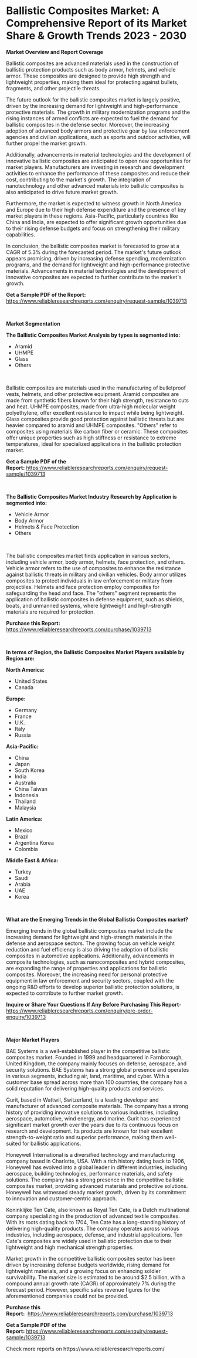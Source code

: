 <p><h1>Ballistic Composites Market: A Comprehensive Report of its Market Share & Growth Trends 2023 - 2030</h1></p><p><strong>Market Overview and Report Coverage</strong></p>
<p><p>Ballistic composites are advanced materials used in the construction of ballistic protection products such as body armor, helmets, and vehicle armor. These composites are designed to provide high strength and lightweight properties, making them ideal for protecting against bullets, fragments, and other projectile threats.</p><p>The future outlook for the ballistic composites market is largely positive, driven by the increasing demand for lightweight and high-performance protective materials. The growth in military modernization programs and the rising instances of armed conflicts are expected to fuel the demand for ballistic composites in the defense sector. Moreover, the increasing adoption of advanced body armors and protective gear by law enforcement agencies and civilian applications, such as sports and outdoor activities, will further propel the market growth.</p><p>Additionally, advancements in material technologies and the development of innovative ballistic composites are anticipated to open new opportunities for market players. Manufacturers are investing in research and development activities to enhance the performance of these composites and reduce their cost, contributing to the market's growth. The integration of nanotechnology and other advanced materials into ballistic composites is also anticipated to drive future market growth.</p><p>Furthermore, the market is expected to witness growth in North America and Europe due to their high defense expenditure and the presence of key market players in these regions. Asia-Pacific, particularly countries like China and India, are expected to offer significant growth opportunities due to their rising defense budgets and focus on strengthening their military capabilities.</p><p>In conclusion, the ballistic composites market is forecasted to grow at a CAGR of 5.3% during the forecasted period. The market's future outlook appears promising, driven by increasing defense spending, modernization programs, and the demand for lightweight and high-performance protective materials. Advancements in material technologies and the development of innovative composites are expected to further contribute to the market's growth.</p></p>
<p><strong>Get a Sample PDF of the Report:</strong> <a href="https://www.reliableresearchreports.com/enquiry/request-sample/1039713">https://www.reliableresearchreports.com/enquiry/request-sample/1039713</a></p>
<p>&nbsp;</p>
<p><strong>Market Segmentation</strong></p>
<p><strong>The Ballistic Composites Market Analysis by types is segmented into:</strong></p>
<p><ul><li>Aramid</li><li>UHMPE</li><li>Glass</li><li>Others</li></ul></p>
<p>&nbsp;</p>
<p><p>Ballistic composites are materials used in the manufacturing of bulletproof vests, helmets, and other protective equipment. Aramid composites are made from synthetic fibers known for their high strength, resistance to cuts and heat. UHMPE composites, made from ultra-high molecular weight polyethylene, offer excellent resistance to impact while being lightweight. Glass composites provide good protection against ballistic threats but are heavier compared to aramid and UHMPE composites. "Others" refer to composites using materials like carbon fiber or ceramic. These composites offer unique properties such as high stiffness or resistance to extreme temperatures, ideal for specialized applications in the ballistic protection market.</p></p>
<p><strong>Get a Sample PDF of the Report:</strong>&nbsp;<a href="https://www.reliableresearchreports.com/enquiry/request-sample/1039713">https://www.reliableresearchreports.com/enquiry/request-sample/1039713</a></p>
<p>&nbsp;</p>
<p><strong>The Ballistic Composites Market Industry Research by Application is segmented into:</strong></p>
<p><ul><li>Vehicle Armor</li><li>Body Armor</li><li>Helmets & Face Protection</li><li>Others</li></ul></p>
<p>&nbsp;</p>
<p><p>The ballistic composites market finds application in various sectors, including vehicle armor, body armor, helmets, face protection, and others. Vehicle armor refers to the use of composites to enhance the resistance against ballistic threats in military and civilian vehicles. Body armor utilizes composites to protect individuals in law enforcement or military from projectiles. Helmets and face protection employ composites for safeguarding the head and face. The "others" segment represents the application of ballistic composites in defense equipment, such as shields, boats, and unmanned systems, where lightweight and high-strength materials are required for protection.</p></p>
<p><strong>Purchase this Report:</strong>&nbsp; <a href="https://www.reliableresearchreports.com/purchase/1039713">https://www.reliableresearchreports.com/purchase/1039713</a></p>
<p>&nbsp;</p>
<p><strong>In terms of Region, the Ballistic Composites Market Players available by Region are:</strong></p>
<p>
    <p> <strong> North America: </strong>
        <ul>
            <li>United States</li>
            <li>Canada</li>
        </ul>
        </p> 
    <p> <strong> Europe: </strong>
        <ul>
            <li>Germany</li>
            <li>France</li>
            <li>U.K.</li>
            <li>Italy</li>
            <li>Russia</li>
        </ul>
        </p> 
    <p> <strong> Asia-Pacific: </strong>
        <ul>
            <li>China</li>
            <li>Japan</li>
            <li>South Korea</li>
            <li>India</li>
            <li>Australia</li>
            <li>China Taiwan</li>
            <li>Indonesia</li>
            <li>Thailand</li>
            <li>Malaysia</li>
        </ul>
        </p> 
    <p> <strong> Latin America: </strong>
        <ul>
            <li>Mexico</li>
            <li>Brazil</li>
            <li>Argentina Korea</li>
            <li>Colombia</li>
        </ul>
        </p> 
    <p> <strong> Middle East & Africa: </strong>
        <ul>
            <li>Turkey</li>
            <li>Saudi</li>
            <li>Arabia</li>
            <li>UAE</li>
            <li>Korea</li>
        </ul>
    </p>
    </p>
<p>&nbsp;</p>
<p><strong>What are the Emerging Trends in the Global Ballistic Composites market?</strong></p>
<p><p>Emerging trends in the global ballistic composites market include the increasing demand for lightweight and high-strength materials in the defense and aerospace sectors. The growing focus on vehicle weight reduction and fuel efficiency is also driving the adoption of ballistic composites in automotive applications. Additionally, advancements in composite technologies, such as nanocomposites and hybrid composites, are expanding the range of properties and applications for ballistic composites. Moreover, the increasing need for personal protective equipment in law enforcement and security sectors, coupled with the ongoing R&D efforts to develop superior ballistic protection solutions, is expected to contribute to further market growth.</p></p>
<p><strong>Inquire or Share Your Questions If Any Before Purchasing This Report</strong>- <a href="https://www.reliableresearchreports.com/enquiry/pre-order-enquiry/1039713">https://www.reliableresearchreports.com/enquiry/pre-order-enquiry/1039713</a></p>
<p>&nbsp;</p>
<p><strong>Major Market Players</strong></p>
<p><p>BAE Systems is a well-established player in the competitive ballistic composites market. Founded in 1999 and headquartered in Farnborough, United Kingdom, the company mainly focuses on defense, aerospace, and security solutions. BAE Systems has a strong global presence and operates in various segments, including air, land, maritime, and cyber. With a customer base spread across more than 100 countries, the company has a solid reputation for delivering high-quality products and services.</p><p>Gurit, based in Wattwil, Switzerland, is a leading developer and manufacturer of advanced composite materials. The company has a strong history of providing innovative solutions to various industries, including aerospace, automotive, wind energy, and marine. Gurit has experienced significant market growth over the years due to its continuous focus on research and development. Its products are known for their excellent strength-to-weight ratio and superior performance, making them well-suited for ballistic applications.</p><p>Honeywell International is a diversified technology and manufacturing company based in Charlotte, USA. With a rich history dating back to 1906, Honeywell has evolved into a global leader in different industries, including aerospace, building technologies, performance materials, and safety solutions. The company has a strong presence in the competitive ballistic composites market, providing advanced materials and protective solutions. Honeywell has witnessed steady market growth, driven by its commitment to innovation and customer-centric approach.</p><p>Koninklijke Ten Cate, also known as Royal Ten Cate, is a Dutch multinational company specializing in the production of advanced textile composites. With its roots dating back to 1704, Ten Cate has a long-standing history of delivering high-quality products. The company operates across various industries, including aerospace, defense, and industrial applications. Ten Cate's composites are widely used in ballistic protection due to their lightweight and high mechanical strength properties.</p><p>Market growth in the competitive ballistic composites sector has been driven by increasing defense budgets worldwide, rising demand for lightweight materials, and a growing focus on enhancing soldier survivability. The market size is estimated to be around $2.5 billion, with a compound annual growth rate (CAGR) of approximately 7% during the forecast period. However, specific sales revenue figures for the aforementioned companies could not be provided.</p></p>
<p><strong>Purchase this Report:</strong>&nbsp;&nbsp;<a href="https://www.reliableresearchreports.com/purchase/1039713">https://www.reliableresearchreports.com/purchase/1039713</a></p>
<p></p>
<p><strong>Get a Sample PDF of the Report:</strong>&nbsp;<a href="https://www.reliableresearchreports.com/enquiry/request-sample/1039713">https://www.reliableresearchreports.com/enquiry/request-sample/1039713</a></p>
<p>Check more reports on https://www.reliableresearchreports.com/</p>